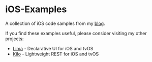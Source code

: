 # iOS-Examples
A collection of iOS code samples from my [blog](https://gkbrown.org).

If you find these examples useful, please consider visiting my other projects:

* [Lima](https://github.com/gk-brown/Lima) - Declarative UI for iOS and tvOS
* [Kilo](https://github.com/gk-brown/Kilo) - Lightweight REST for iOS and tvOS
